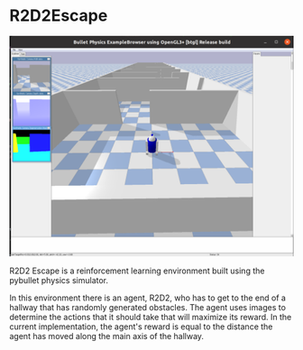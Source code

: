 # R2D2Escape

![](Docs/env.png)

R2D2 Escape is a reinforcement learning environment built using the pybullet physics simulator. 

In this environment there is an agent, R2D2, who has to get to the end of a hallway that has randomly generated obstacles. The agent uses images to determine the actions that it should take that will maximize its reward. In the current implementation, the agent's reward is equal to the distance the agent has moved along the main axis of the hallway.
